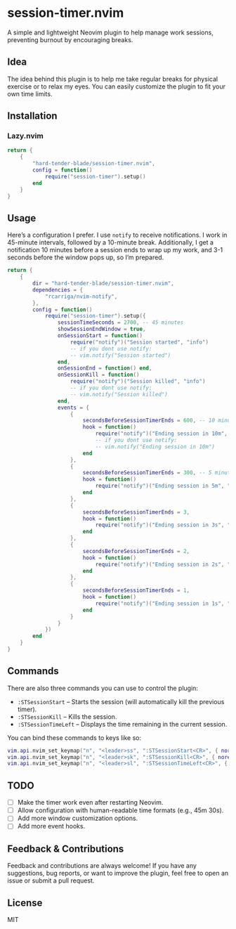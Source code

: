 # session-timer.nvim

A simple and lightweight Neovim plugin to help manage work sessions, preventing burnout by encouraging breaks.

## Idea

The idea behind this plugin is to help me take regular breaks for physical exercise or to relax my eyes. You can easily customize the plugin to fit your own time limits.

## Installation

### Lazy.nvim

```lua
return {
    {
        "hard-tender-blade/session-timer.nvim",
        config = function()
            require("session-timer").setup()
        end
    }
}
```

## Usage

Here’s a configuration I prefer. I use `notify` to receive notifications. I work in 45-minute intervals, followed by a 10-minute break. Additionally, I get a notification 10 minutes before a session ends to wrap up my work, and 3-1 seconds before the window pops up, so I’m prepared.

```lua
return {
    {
        dir = "hard-tender-blade/session-timer.nvim",
        dependencies = {
            "rcarriga/nvim-notify",
        },
        config = function()
            require("session-timer").setup({
                sessionTimeSeconds = 2700, -- 45 minutes
                showSessionEndWindow = true,
                onSessionStart = function()
                    require("notify")("Session started", "info")
                    -- if you dont use notify:
                    -- vim.notify("Session started")
                end,
                onSessionEnd = function() end,
                onSessionKill = function()
                    require("notify")("Session killed", "info")
                    -- if you dont use notify:
                    -- vim.notify("Session killed")
                end,
                events = {
                    {
                        secondsBeforeSessionTimerEnds = 600, -- 10 minutes
                        hook = function()
                            require("notify")("Ending session in 10m", "info")
                            -- if you dont use notify:
                            -- vim.notify("Ending session in 10m")
                        end
                    },
                    {
                        secondsBeforeSessionTimerEnds = 300, -- 5 minutes
                        hook = function()
                            require("notify")("Ending session in 5m", "info")
                        end
                    },
                    {
                        secondsBeforeSessionTimerEnds = 3,
                        hook = function()
                            require("notify")("Ending session in 3s", "info")
                        end
                    },
                    {
                        secondsBeforeSessionTimerEnds = 2,
                        hook = function()
                            require("notify")("Ending session in 2s", "info")
                        end
                    },
                    {
                        secondsBeforeSessionTimerEnds = 1,
                        hook = function()
                            require("notify")("Ending session in 1s", "info")
                        end
                    }
                }
            })
        end
    }
}
```

## Commands

There are also three commands you can use to control the plugin:
- `:STSessionStart` – Starts the session (will automatically kill the previous timer).
- `:STSessionKill` – Kills the session.
- `:STSessionTimeLeft` – Displays the time remaining in the current session.

You can bind these commands to keys like so:

```lua
vim.api.nvim_set_keymap("n", "<leader>ss", ":STSessionStart<CR>", { noremap = true, silent = true })
vim.api.nvim_set_keymap("n", "<leader>sk", ":STSessionKill<CR>", { noremap = true, silent = true })
vim.api.nvim_set_keymap("n", "<leader>sl", ":STSessionTimeLeft<CR>", { noremap = true, silent = true })
```

## TODO

- [ ] Make the timer work even after restarting Neovim.
- [ ] Allow configuration with human-readable time formats (e.g., 45m 30s).
- [ ] Add more window customization options.
- [ ] Add more event hooks.

## Feedback & Contributions
Feedback and contributions are always welcome! If you have any suggestions, bug reports, or want to improve the plugin, feel free to open an issue or submit a pull request. 

## License

MIT
